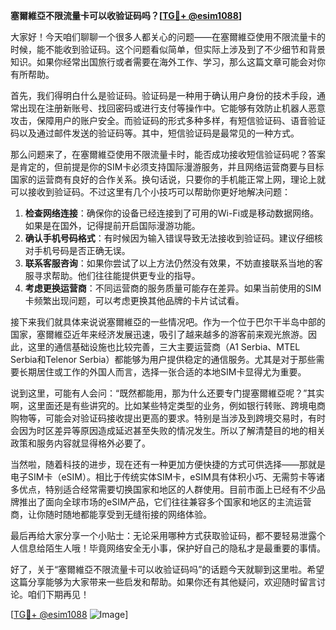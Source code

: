 **塞爾維亞不限流量卡可以收验证码吗？[[TG💪+ @esim1088](https://t.me/s/esim1088)]**

大家好！今天咱们聊聊一个很多人都关心的问题——在塞爾維亞使用不限流量卡的时候，能不能收到验证码。这个问题看似简单，但实际上涉及到了不少细节和背景知识。如果你经常出国旅行或者需要在海外工作、学习，那么这篇文章可能会对你有所帮助。

首先，我们得明白什么是验证码。验证码是一种用于确认用户身份的技术手段，通常出现在注册新账号、找回密码或进行支付等操作中。它能够有效防止机器人恶意攻击，保障用户的账户安全。而验证码的形式多种多样，有短信验证码、语音验证码以及通过邮件发送的验证码等。其中，短信验证码是最常见的一种方式。

那么问题来了，在塞爾維亞使用不限流量卡时，能否成功接收短信验证码呢？答案是肯定的，但前提是你的SIM卡必须支持国际漫游服务，并且网络运营商要与目标国家的运营商有良好的合作关系。换句话说，只要你的手机能正常上网，理论上就可以接收到验证码。不过这里有几个小技巧可以帮助你更好地解决问题：

1. **检查网络连接**：确保你的设备已经连接到了可用的Wi-Fi或是移动数据网络。如果是在国外，记得提前开启国际漫游功能。
2. **确认手机号码格式**：有时候因为输入错误导致无法接收到验证码。建议仔细核对手机号码是否正确无误。
3. **联系客服咨询**：如果你尝试了以上方法仍然没有效果，不妨直接联系当地的客服寻求帮助。他们往往能提供更专业的指导。
4. **考虑更换运营商**：不同运营商的服务质量可能存在差异。如果当前使用的SIM卡频繁出现问题，可以考虑更换其他品牌的卡片试试看。

接下来我们就具体来说说塞爾維亞的一些情况吧。作为一个位于巴尔干半岛中部的国家，塞爾維亞近年来经济发展迅速，吸引了越来越多的游客前来观光旅游。因此，这里的通信基础设施也比较完善，三大主要运营商（A1 Serbia、MTEL Serbia和Telenor Serbia）都能够为用户提供稳定的通信服务。尤其是对于那些需要长期居住或工作的外国人而言，选择一张合适的本地SIM卡显得尤为重要。

说到这里，可能有人会问：“既然都能用，那为什么还要专门提塞爾維亞呢？”其实啊，这里面还是有些讲究的。比如某些特定类型的业务，例如银行转账、跨境电商购物等，可能会对验证码接收提出更高的要求。特别是当涉及到跨境交易时，有时会因为时区差异等原因造成延迟甚至失败的情况发生。所以了解清楚目的地的相关政策和服务内容就显得格外必要了。

当然啦，随着科技的进步，现在还有一种更加方便快捷的方式可供选择——那就是电子SIM卡（eSIM）。相比于传统实体SIM卡，eSIM具有体积小巧、无需剪卡等诸多优点，特别适合经常需要切换国家和地区的人群使用。目前市面上已经有不少品牌推出了面向全球市场的eSIM产品，它们往往兼容多个国家和地区的主流运营商，让你随时随地都能享受到无缝衔接的网络体验。

最后再给大家分享一个小贴士：无论采用哪种方式获取验证码，都不要轻易泄露个人信息给陌生人哦！毕竟网络安全无小事，保护好自己的隐私才是最重要的事情。

好了，关于“塞爾維亞不限流量卡可以收验证码吗”的话题今天就聊到这里啦。希望这篇分享能够为大家带来一些启发和帮助。如果你还有其他疑问，欢迎随时留言讨论。咱们下期再见！

[[TG💪+ @esim1088](https://t.me/s/esim1088) ![Image](https://i.postimg.cc/4NQfJmqS/Snipaste-2025-05-13-00-14-12.png)]